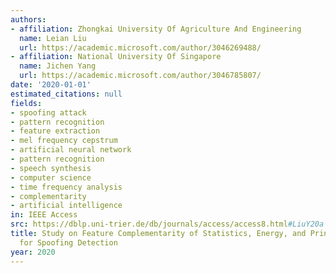 ```yaml
---
authors:
- affiliation: Zhongkai University Of Agriculture And Engineering
  name: Leian Liu
  url: https://academic.microsoft.com/author/3046269488/
- affiliation: National University Of Singapore
  name: Jichen Yang
  url: https://academic.microsoft.com/author/3046785807/
date: '2020-01-01'
estimated_citations: null
fields:
- spoofing attack
- pattern recognition
- feature extraction
- mel frequency cepstrum
- artificial neural network
- pattern recognition
- speech synthesis
- computer science
- time frequency analysis
- complementarity
- artificial intelligence
in: IEEE Access
src: https://dblp.uni-trier.de/db/journals/access/access8.html#LiuY20a
title: Study on Feature Complementarity of Statistics, Energy, and Principal Information
  for Spoofing Detection
year: 2020
---
```

